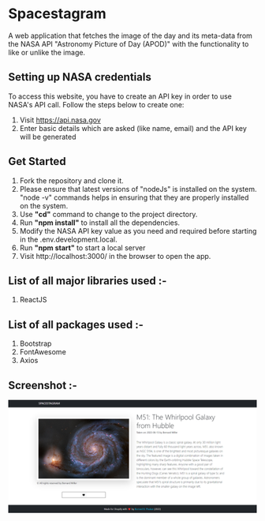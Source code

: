 # Spacestagram 

A web application that fetches the image of the day and its meta-data from the NASA API "Astronomy Picture of Day (APOD)" with the functionality to like or unlike the image.

## Setting up NASA credentials

To access this website, you have to create an API key in order to use NASA's API call. Follow the steps below to create one:

1. Visit https://api.nasa.gov
2. Enter basic details which are asked (like name, email) and the API key will be generated

## Get Started

1. Fork the repository and clone it.
2. Please ensure that latest versions of "nodeJs" is installed on the system. "node -v" commands helps in ensuring that they are properly installed on the system.
3. Use **"cd"** command to change to the project directory.
4. Run **"npm install"** to install all the dependencies.
5. Modify the NASA API key value as you need and required before starting in the .env.development.local.
6. Run **"npm start"** to start a local server
7. Visit http://localhost:3000/ in the browser to open the app.

## List of all major libraries used :-

1. ReactJS

## List of all packages used :-
1. Bootstrap
2. FontAwesome
3. Axios

## Screenshot :-
![Screenshot](https://github.com/borneelphukan/spacestagram/blob/main/asset/Screenshot.png)
